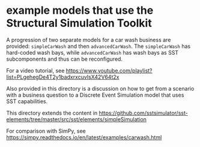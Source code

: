 # example models that use the Structural Simulation Toolkit

A progression of two separate models for a car wash business are provided: `simpleCarWash` and then `advancedCarWash`. 
The `simpleCarWash` has hard-coded wash bays, while `advancedCarWash` has wash bays as SST subcomponents and thus can be reconfigured.

For a video tutorial, see <https://www.youtube.com/playlist?list=PLgehegDe4T2y1badxrxcuvIsX42V64t2x>

Also provided in this directory is a discussion on how to get from a scenario with a business question to a Discrete Event Simulation model that uses SST capabilities.


This directory extends the content in <https://github.com/sstsimulator/sst-elements/tree/master/src/sst/elements/simpleSimulation>

For comparison with SimPy, see <https://simpy.readthedocs.io/en/latest/examples/carwash.html>
